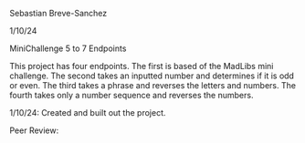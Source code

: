 Sebastian Breve-Sanchez

1/10/24

MiniChallenge 5 to 7 Endpoints

This project has four endpoints. The first is based of the MadLibs mini challenge. The second takes an inputted number and determines if it is odd or even. The third takes a phrase and reverses the letters and numbers. The fourth takes only a number sequence and reverses the numbers.

1/10/24: Created and built out the project.

Peer Review: 
